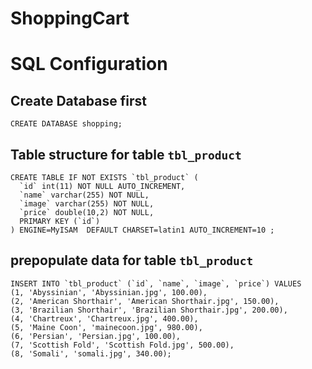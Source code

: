 # ShoppingCart

# SQL Configuration
## Create Database first
```
CREATE DATABASE shopping;
```

## Table structure for table `tbl_product`
```
CREATE TABLE IF NOT EXISTS `tbl_product` (
  `id` int(11) NOT NULL AUTO_INCREMENT,
  `name` varchar(255) NOT NULL,
  `image` varchar(255) NOT NULL,
  `price` double(10,2) NOT NULL,
  PRIMARY KEY (`id`)
) ENGINE=MyISAM  DEFAULT CHARSET=latin1 AUTO_INCREMENT=10 ;
```

## prepopulate data for table `tbl_product`
```
INSERT INTO `tbl_product` (`id`, `name`, `image`, `price`) VALUES
(1, 'Abyssinian', 'Abyssinian.jpg', 100.00),
(2, 'American Shorthair', 'American Shorthair.jpg', 150.00),
(3, 'Brazilian Shorthair', 'Brazilian Shorthair.jpg', 200.00),
(4, 'Chartreux', 'Chartreux.jpg', 400.00),
(5, 'Maine Coon', 'mainecoon.jpg', 980.00),
(6, 'Persian', 'Persian.jpg', 100.00),
(7, 'Scottish Fold', 'Scottish Fold.jpg', 500.00),
(8, 'Somali', 'somali.jpg', 340.00);
```